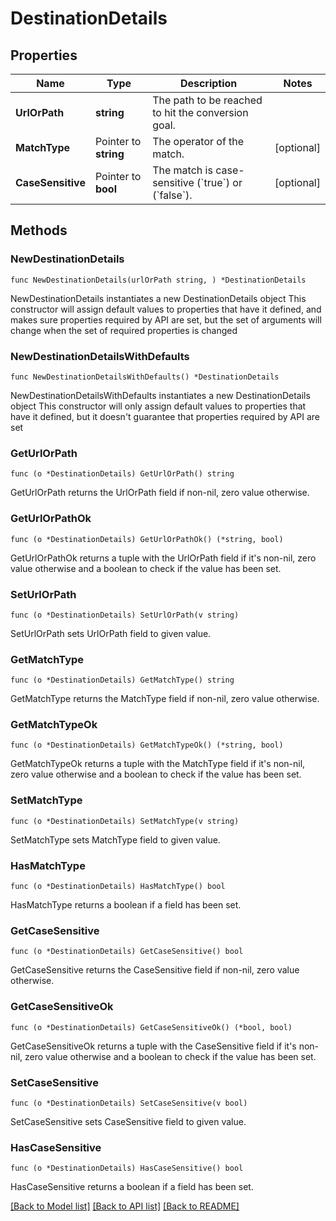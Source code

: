 # DestinationDetails

## Properties

Name | Type | Description | Notes
------------ | ------------- | ------------- | -------------
**UrlOrPath** | **string** | The path to be reached to hit the conversion goal. | 
**MatchType** | Pointer to **string** | The operator of the match. | [optional] 
**CaseSensitive** | Pointer to **bool** | The match is case-sensitive (&#x60;true&#x60;) or (&#x60;false&#x60;). | [optional] 

## Methods

### NewDestinationDetails

`func NewDestinationDetails(urlOrPath string, ) *DestinationDetails`

NewDestinationDetails instantiates a new DestinationDetails object
This constructor will assign default values to properties that have it defined,
and makes sure properties required by API are set, but the set of arguments
will change when the set of required properties is changed

### NewDestinationDetailsWithDefaults

`func NewDestinationDetailsWithDefaults() *DestinationDetails`

NewDestinationDetailsWithDefaults instantiates a new DestinationDetails object
This constructor will only assign default values to properties that have it defined,
but it doesn't guarantee that properties required by API are set

### GetUrlOrPath

`func (o *DestinationDetails) GetUrlOrPath() string`

GetUrlOrPath returns the UrlOrPath field if non-nil, zero value otherwise.

### GetUrlOrPathOk

`func (o *DestinationDetails) GetUrlOrPathOk() (*string, bool)`

GetUrlOrPathOk returns a tuple with the UrlOrPath field if it's non-nil, zero value otherwise
and a boolean to check if the value has been set.

### SetUrlOrPath

`func (o *DestinationDetails) SetUrlOrPath(v string)`

SetUrlOrPath sets UrlOrPath field to given value.


### GetMatchType

`func (o *DestinationDetails) GetMatchType() string`

GetMatchType returns the MatchType field if non-nil, zero value otherwise.

### GetMatchTypeOk

`func (o *DestinationDetails) GetMatchTypeOk() (*string, bool)`

GetMatchTypeOk returns a tuple with the MatchType field if it's non-nil, zero value otherwise
and a boolean to check if the value has been set.

### SetMatchType

`func (o *DestinationDetails) SetMatchType(v string)`

SetMatchType sets MatchType field to given value.

### HasMatchType

`func (o *DestinationDetails) HasMatchType() bool`

HasMatchType returns a boolean if a field has been set.

### GetCaseSensitive

`func (o *DestinationDetails) GetCaseSensitive() bool`

GetCaseSensitive returns the CaseSensitive field if non-nil, zero value otherwise.

### GetCaseSensitiveOk

`func (o *DestinationDetails) GetCaseSensitiveOk() (*bool, bool)`

GetCaseSensitiveOk returns a tuple with the CaseSensitive field if it's non-nil, zero value otherwise
and a boolean to check if the value has been set.

### SetCaseSensitive

`func (o *DestinationDetails) SetCaseSensitive(v bool)`

SetCaseSensitive sets CaseSensitive field to given value.

### HasCaseSensitive

`func (o *DestinationDetails) HasCaseSensitive() bool`

HasCaseSensitive returns a boolean if a field has been set.


[[Back to Model list]](../README.md#documentation-for-models) [[Back to API list]](../README.md#documentation-for-api-endpoints) [[Back to README]](../README.md)


